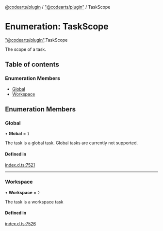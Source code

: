 [@codearts/plugin](../README.md) / ["@codearts/plugin"](../modules/_codearts_plugin_.md) / TaskScope

# Enumeration: TaskScope

["@codearts/plugin"](../modules/_codearts_plugin_.md).TaskScope

The scope of a task.

## Table of contents

### Enumeration Members

- [Global](codearts_plugin_.TaskScope.md#global)
- [Workspace](codearts_plugin_.TaskScope.md#workspace)

## Enumeration Members

### Global

• **Global** = ``1``

The task is a global task. Global tasks are currently not supported.

#### Defined in

[index.d.ts:7521](https://github.com/huaweicloud/cloudide-plugin-api/blob/03b481c/index.d.ts#L7521)

___

### Workspace

• **Workspace** = ``2``

The task is a workspace task

#### Defined in

[index.d.ts:7526](https://github.com/huaweicloud/cloudide-plugin-api/blob/03b481c/index.d.ts#L7526)
